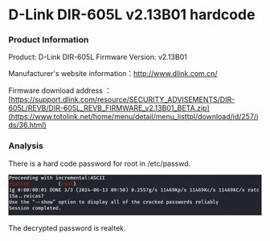 # D-Link DIR-605L v2.13B01 hardcode

### Product Information

Product: D-Link DIR-605L  Firmware Version: v2.13B01 

Manufacturer's website information：http://www.dlink.com.cn/

Firmware download address ：[https://support.dlink.com/resource/SECURITY_ADVISEMENTS/DIR-605L/REVB/DIR-605L_REVB_FIRMWARE_v2.13B01_BETA.zip](https://www.totolink.net/home/menu/detail/menu_listtpl/download/id/257/ids/36.html)

### Analysis

There is a hard code password for root in /etc/passwd.

![image-20240613095059667](./image-20240613095059667.png)

The decrypted password is realtek.
